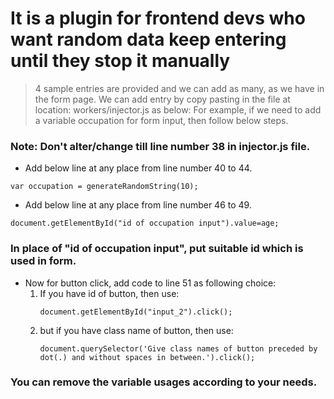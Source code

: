 # It is a plugin for frontend devs who want random data keep entering until they stop it manually

 > 4 sample entries are provided and we can add as many, as we have in the form page. We can add entry by copy pasting in the file at location: workers/injector.js as below: 
 For example, if we need to add a variable occupation for form input, then follow below steps.
 ### Note: Don't alter/change till line number 38 in injector.js file.
 
 - Add below line at any place from line number 40 to 44.
 ```
 var occupation = generateRandomString(10);
 ```  
 - Add below line at any place from line number 46 to 49.
 ```
 document.getElementById("id of occupation input").value=age;
 ```
 ### In place of "id of occupation input", put suitable id which is used in form.
 - Now for button click, add code to line 51 as following choice:
   1. If you have id of button, then use:
        ```
        document.getElementById("input_2").click();
        ```
   2. but if you have class name of button, then use:
        ```
        document.querySelector('Give class names of button preceded by dot(.) and without spaces in between.').click();
        ```
 
 ### You can remove the variable usages according to your needs.